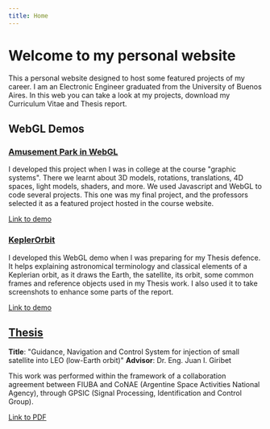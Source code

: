 ```yaml
---
title: Home
---
```


# Welcome to my personal website

This a personal website designed to host some featured projects of my career.
I am an Electronic Engineer graduated from the University of Buenos Aires.
In this web you can take a look at my projects, download my Curriculum Vitae and Thesis report.

## WebGL Demos

### [Amusement Park in WebGL](AmusementPark/index-en.html)
I developed this project when I was in college at the course "graphic systems". There we learnt about 3D models, rotations, translations, 4D spaces, light models, shaders, and more. We used Javascript and WebGL to code several projects. This one was my final project, and the professors selected it as a featured project hosted in the course website. 

[Link to demo](AmusementPark/index-en.html)

### [KeplerOrbit](KeplerOrbit/index.html)
I developed this WebGL demo when I was preparing for my Thesis defence. It helps explaining astronomical terminology and classical elements of a Keplerian orbit, as it draws the Earth, the satellite, its orbit, some common frames and reference objects used in my Thesis work. I also used it to take screenshots to enhance some parts of the report.

[Link to demo](KeplerOrbit/index.html)

## [Thesis](Thesis/SLSampayo-Tesis_10Nov16.pdf)
**Title**: "Guidance, Navigation and Control System for injection of small satellite into LEO (low-Earth orbit)" 
**Advisor**: Dr. Eng. Juan I. Giribet

This work was performed within the framework of a collaboration agreement between FIUBA and CoNAE (Argentine Space Activities National Agency), through GPSIC (Signal Processing, Identification and Control Group).

[Link to PDF](Thesis/SLSampayo-Tesis_10Nov16.pdf)